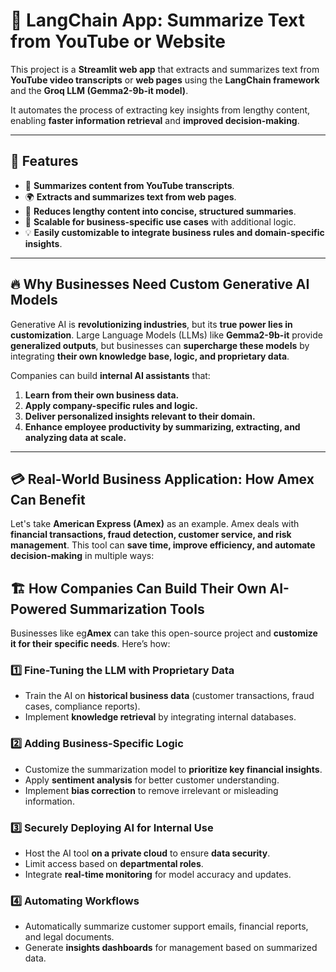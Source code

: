 # 🦜 LangChain App: Summarize Text from YouTube or Website  

This project is a **Streamlit web app** that extracts and summarizes text from **YouTube video transcripts** or **web pages** using the **LangChain framework** and the **Groq LLM (Gemma2-9b-it model)**.

It automates the process of extracting key insights from lengthy content, enabling **faster information retrieval** and **improved decision-making**.

---

## 🚀 Features  
- 📌 **Summarizes content from YouTube transcripts**.  
- 🌍 **Extracts and summarizes text from web pages**.  
- 🔄 **Reduces lengthy content into concise, structured summaries**.  
- 🏢 **Scalable for business-specific use cases** with additional logic.  
- 💡 **Easily customizable to integrate business rules and domain-specific insights**.  

---

## 🔥 **Why Businesses Need Custom Generative AI Models**  

Generative AI is **revolutionizing industries**, but its **true power lies in customization**. Large Language Models (LLMs) like **Gemma2-9b-it** provide **generalized outputs**, but businesses can **supercharge these models** by integrating **their own knowledge base, logic, and proprietary data**.

Companies can build **internal AI assistants** that:
1. **Learn from their own business data.**  
2. **Apply company-specific rules and logic.**  
3. **Deliver personalized insights relevant to their domain.**  
4. **Enhance employee productivity by summarizing, extracting, and analyzing data at scale.**  

---

## 💳 **Real-World Business Application: How Amex Can Benefit**  

Let's take **American Express (Amex)** as an example. Amex deals with **financial transactions, fraud detection, customer service, and risk management**. This tool can **save time, improve efficiency, and automate decision-making** in multiple ways:

## 🏗️ **How Companies Can Build Their Own AI-Powered Summarization Tools**  

Businesses like eg**Amex** can take this open-source project and **customize it for their specific needs**. Here’s how:  

### **1️⃣ Fine-Tuning the LLM with Proprietary Data**  
- Train the AI on **historical business data** (customer transactions, fraud cases, compliance reports).  
- Implement **knowledge retrieval** by integrating internal databases.  

### **2️⃣ Adding Business-Specific Logic**  
- Customize the summarization model to **prioritize key financial insights**.  
- Apply **sentiment analysis** for better customer understanding.  
- Implement **bias correction** to remove irrelevant or misleading information.  

### **3️⃣ Securely Deploying AI for Internal Use**  
- Host the AI tool **on a private cloud** to ensure **data security**.  
- Limit access based on **departmental roles**.  
- Integrate **real-time monitoring** for model accuracy and updates.  

### **4️⃣ Automating Workflows**  
- Automatically summarize customer support emails, financial reports, and legal documents.  
- Generate **insights dashboards** for management based on summarized data.  

